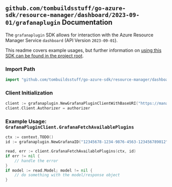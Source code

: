 
## `github.com/tombuildsstuff/go-azure-sdk/resource-manager/dashboard/2023-09-01/grafanaplugin` Documentation

The `grafanaplugin` SDK allows for interaction with the Azure Resource Manager Service `dashboard` (API Version `2023-09-01`).

This readme covers example usages, but further information on [using this SDK can be found in the project root](https://github.com/tombuildsstuff/go-azure-sdk/tree/main/docs).

### Import Path

```go
import "github.com/tombuildsstuff/go-azure-sdk/resource-manager/dashboard/2023-09-01/grafanaplugin"
```


### Client Initialization

```go
client := grafanaplugin.NewGrafanaPluginClientWithBaseURI("https://management.azure.com")
client.Client.Authorizer = authorizer
```


### Example Usage: `GrafanaPluginClient.GrafanaFetchAvailablePlugins`

```go
ctx := context.TODO()
id := grafanaplugin.NewGrafanaID("12345678-1234-9876-4563-123456789012", "example-resource-group", "grafanaValue")

read, err := client.GrafanaFetchAvailablePlugins(ctx, id)
if err != nil {
	// handle the error
}
if model := read.Model; model != nil {
	// do something with the model/response object
}
```
